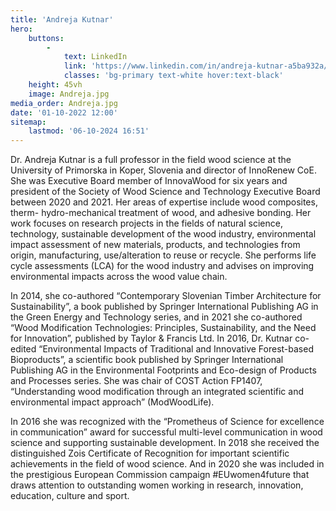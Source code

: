 ```yaml
---
title: 'Andreja Kutnar'
hero:
    buttons:
        -
            text: LinkedIn
            link: 'https://www.linkedin.com/in/andreja-kutnar-a5ba932a/'
            classes: 'bg-primary text-white hover:text-black'
    height: 45vh
    image: Andreja.jpg
media_order: Andreja.jpg
date: '01-10-2022 12:00'
sitemap:
    lastmod: '06-10-2024 16:51'
---
```


Dr. Andreja Kutnar is a full professor in the field wood science at the University of Primorska in Koper, Slovenia and director of InnoRenew CoE.  She was Executive Board member of InnovaWood for six years and president of the Society of Wood Science and Technology Executive Board between 2020 and 2021. 
Her areas of expertise include wood composites, therm- hydro-mechanical treatment of wood, and adhesive bonding. Her work focuses on research projects in the fields of natural science, technology, sustainable development of the wood industry, environmental impact assessment of new materials, products, and technologies from origin, manufacturing, use/alteration to reuse or recycle. She performs life cycle assessments (LCA) for the wood industry and advises on improving environmental impacts across the wood value chain.

In 2014, she co-authored “Contemporary Slovenian Timber Architecture for Sustainability”, a book published by Springer International Publishing AG in the Green Energy and Technology series, and in 2021 she co-authored “Wood Modification Technologies: Principles, Sustainability, and the Need for Innovation”, published by Taylor & Francis Ltd. In 2016, Dr. Kutnar co-edited “Environmental Impacts of Traditional and Innovative Forest-based Bioproducts”, a scientific book published by Springer International Publishing AG in the Environmental Footprints and Eco-design of Products and Processes series. She was chair of COST Action FP1407, “Understanding wood modification through an integrated scientific and environmental impact approach” (ModWoodLife).

In 2016 she was recognized with the “Prometheus of Science for excellence in communication” award for successful multi-level communication in wood science and supporting sustainable development. In 2018 she received the distinguished Zois Certificate of Recognition for important scientific achievements in the field of wood science. And in 2020 she was included in the prestigious European Commission campaign #EUwomen4future that draws attention to outstanding women working in research, innovation, education, culture and sport.
